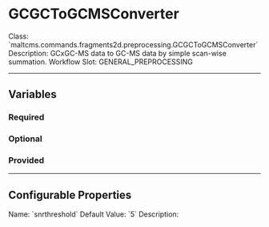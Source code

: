 <h1>GCGCToGCMSConverter</h1>
Class: `maltcms.commands.fragments2d.preprocessing.GCGCToGCMSConverter`
Description: GCxGC-MS data to GC-MS data by simple scan-wise summation.
Workflow Slot: GENERAL_PREPROCESSING

---

<h2>Variables</h2>
<h3>Required</h3>

<h3>Optional</h3>

<h3>Provided</h3>


---

<h2>Configurable Properties</h2>
Name: `snrthreshold`
Default Value: `5`
Description: 


